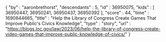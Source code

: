 {
  "by" : "aaronbrethorst",
  "descendants" : 5,
  "id" : 36950075,
  "kids" : [ 36950447, 36950241, 36950437, 36950392 ],
  "score" : 44,
  "time" : 1690844665,
  "title" : "Help the Library of Congress Create Games That Improve Public's Civics Knowledge",
  "type" : "story",
  "url" : "https://blogs.loc.gov/law/2023/06/help-the-library-of-congress-create-video-games-that-improve-public-knowledge-of-civics/"
}
